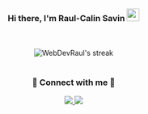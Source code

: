 <h3 align='center'>
  Hi there, I'm Raul-Calin Savin <img src="https://media.giphy.com/media/hvRJCLFzcasrR4ia7z/giphy.gif" width="25px" height="25">
</h3>
<br>
<br>
<section align="center">
  <img alt="WebDevRaul's streak" src="https://github-readme-streak-stats.herokuapp.com/?user=SavinRaulCalin&theme=react&hide_border=true&date_format=j%20M%5B%20Y%5D"/>
  </a>
</section>
<br>
<section align='center'>
  <h3>🔗 Connect with me 🔗</h3>
  <a href = "mailto:webdevraul.md@gmail.com">
    <img src="https://img.shields.io/badge/-Gmail-%23333?style=for-the-badge&logo=gmail&logoColor=white" target="_blank">
  </a>
  <a href="https://www.linkedin.com/in/raul-savin" target="_blank">
    <img src="https://img.shields.io/badge/-LinkedIn-%230077B5?style=for-the-badge&logo=linkedin&logoColor=white" target="_blank">
  </a>
</section>
